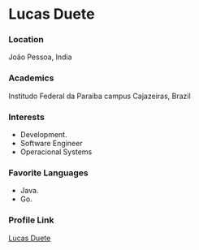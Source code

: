 # Lucas Duete

### Location

João Pessoa, India

### Academics

Institudo Federal da Paraiba campus Cajazeiras, Brazil

### Interests

- Development.
- Software Engineer
- Operacional Systems

### Favorite Languages

- Java.
- Go.

### Profile Link

[Lucas Duete](https://github.com/lucasduete)

